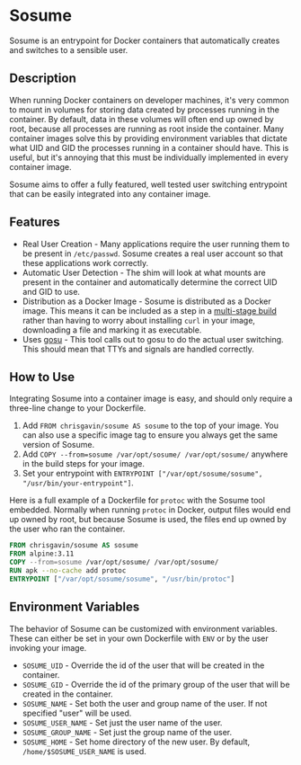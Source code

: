# Sosume
Sosume is an entrypoint for Docker containers that automatically creates and switches to a sensible user.

## Description
When running Docker containers on developer machines, it's very common to mount in volumes for storing data created by processes running in the container. By default, data in these volumes will often end up owned by root, because all processes are running as root inside the container. Many container images solve this by providing environment variables that dictate what UID and GID the processes running in a container should have. This is useful, but it's annoying that this must be individually implemented in every container image.

Sosume aims to offer a fully featured, well tested user switching entrypoint that can be easily integrated into any container image.

## Features
* Real User Creation - Many applications require the user running them to be present in `/etc/passwd`. Sosume creates a real user account so that these applications work correctly.
* Automatic User Detection - The shim will look at what mounts are present in the container and automatically determine the correct UID and GID to use.
* Distribution as a Docker Image - Sosume is distributed as a Docker image. This means it can be included as a step in a [multi-stage build](https://docs.docker.com/develop/develop-images/multistage-build/) rather than having to worry about installing `curl` in your image, downloading a file and marking it as executable.
* Uses [gosu](https://github.com/tianon/gosu) - This tool calls out to gosu to do the actual user switching. This should mean that TTYs and signals are handled correctly.

## How to Use
Integrating Sosume into a container image is easy, and should only require a three-line change to your Dockerfile.
1. Add `FROM chrisgavin/sosume AS sosume` to the top of your image. You can also use a specific image tag to ensure you always get the same version of Sosume.
2. Add `COPY --from=sosume /var/opt/sosume/ /var/opt/sosume/` anywhere in the build steps for your image.
3. Set your entrypoint with `ENTRYPOINT ["/var/opt/sosume/sosume", "/usr/bin/your-entrypoint"]`.

Here is a full example of a Dockerfile for `protoc` with the Sosume tool embedded. Normally when running `protoc` in Docker, output files would end up owned by root, but because Sosume is used, the files end up owned by the user who ran the container.
```dockerfile
FROM chrisgavin/sosume AS sosume
FROM alpine:3.11
COPY --from=sosume /var/opt/sosume/ /var/opt/sosume/
RUN apk --no-cache add protoc
ENTRYPOINT ["/var/opt/sosume/sosume", "/usr/bin/protoc"]
```

## Environment Variables
The behavior of Sosume can be customized with environment variables. These can either be set in your own Dockerfile with `ENV` or by the user invoking your image.

* `SOSUME_UID` - Override the id of the user that will be created in the container.
* `SOSUME_GID` - Override the id of the primary group of the user that will be created in the container.
* `SOSUME_NAME` - Set both the user and group name of the user. If not specified "user" will be used.
* `SOSUME_USER_NAME` - Set just the user name of the user.
* `SOSUME_GROUP_NAME` - Set just the group name of the user.
* `SOSUME_HOME` - Set home directory of the new user. By default, `/home/$SOSUME_USER_NAME` is used.
